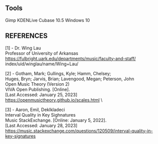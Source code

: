## Tools
Gimp 
KDENLive
Cubase 10.5
Windows 10

## REFERENCES
[1] - Dr. Wing Lau \
Professor of University of Arkansas \
https://fulbright.uark.edu/departments/music/faculty-and-staff/
index/uid/winglau/name/Wing+Lau/

[2] - Gotham, Mark; Gullings, Kyle; Hamm, Chelsey; \
Huges, Bryn; Jarvis, Brian; Lavengood, Megan; Peterson, John \
Open Music Theory (Version 2) \
VIVA Open Publishing. [Online]. \
[Last Accessed: January 25, 2023] \
https://openmusictheory.github.io/scales.html \

[3] - Aaron, Emil, Deklkladeci \
Interval Quality in Key Sighnatures \
Music StackExchange. [Online: January 5, 2022].\
[Last Accessed: January 28, 2023] \
https://music.stackexchange.com/questions/120509/interval-quality-in-key-signatures